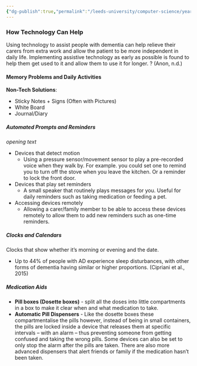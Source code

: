 ```yaml
---
{"dg-publish":true,"permalink":"/leeds-university/computer-science/year-2/software-eng-principles/cw-1/dementia-research/"}
---
```



### How Technology Can Help
Using technology to assist people with dementia can help relieve their carers from extra work and allow the patient to be more independent in daily life.
Implementing assistive technology as early as possible is found to help them get used to it and allow them to use it for longer. ? (Anon, n.d.)
#### Memory Problems and Daily Activities
**Non-Tech Solutions**:
- Sticky Notes + Signs (Often with Pictures)
- White Board
- Journal/Diary
##### Automated Prompts and Reminders
*opening text*
- Devices that detect motion
	- Using a pressure sensor/movement sensor to play a pre-recorded voice when they walk by. For example. you could set one to remind you to turn off the stove when you leave the kitchen. Or a reminder to lock the front door.
- Devices that play set reminders
	- A small speaker that routinely plays messages for you. Useful for daily reminders such as taking medication or feeding a pet.
- Accessing devices remotely
	- Allowing a carer/family member to be able to access these devices remotely to allow them to add new reminders such as one-time reminders.
##### Clocks and Calendars
Clocks that show whether it’s morning or evening and the date.
- Up to 44% of people with AD experience sleep disturbances, with other forms of dementia having similar or higher proportions. (Cipriani et al., 2015)
##### Medication Aids
- **Pill boxes (Dosette boxes)** - split all the doses into little compartments in a box to make it clear when and what medication to take.
- **Automatic Pill Dispensers** - Like the dosette boxes these compartmentalise the pills however, instead of being in small containers, the pills are locked inside a device that releases them at specific intervals – with an alarm – thus preventing someone from getting confused and taking the wrong pills. Some devices can also be set to only stop the alarm after the pills are taken. There are also more advanced dispensers that alert friends or family if the medication hasn’t been taken.
